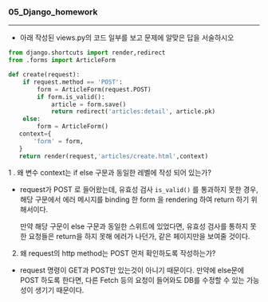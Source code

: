 ### 05_Django_homework

---

* 아래 작성된 views.py의 코드 일부를 보고 문제에  알맞은 답을 서술하시오

```python
from django.shortcuts import render,redirect
from .forms import ArticleForm

def create(request):
    if request.method == 'POST':
        form = ArticleForm(request.POST)
        if form.is_valid():
            article = form.save()
            return redirect('articles:detail', article.pk)
    else:
        form = ArticleForm()
   context={
       'form' = form,
   }
   return render(request,'articles/create.html',context)
```



1 . 왜 변수 context는 if else 구문과 동일한 레벨에 작성 되어 있는가?



- request가 POST 로 들어왔는데, 유효성 검사 ```is_valid()``` 를 통과하지 못한 경우, 해당 구문에서 에러 메시지를 binding 한 form 을 rendering 하여 return 하기 위해서이다.

  만약 해당 구문이 else 구문과 동일한 스위트에 있었다면, 유효성 검사를 통하지 못한 요청들은 return을 하지 못해 에러가 나던가, 같은 페이지만을 보여줄 것이다.



2. 왜 request의 http method는 POST 먼저 확인하도록 작성하는가?



* request 명령이 GET과 POST만 있는것이 아니기 때문이다. 만약에  else문에 POST 하도록 한다면, 다른 Fetch 등의 요청이 들어와도 DB를 수정할 수 있는 가능성이 생기기 때문이다.

